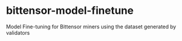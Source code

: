# bittensor-model-finetune
Model Fine-tuning for Bittensor miners using the dataset generated by validators
